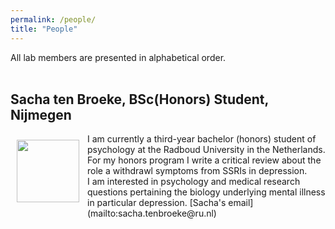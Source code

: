 ```yaml
---
permalink: /people/
title: "People"
---
```


All lab members are presented in alphabetical order.
<br>
<br>
## Sacha ten Broeke, BSc(Honors) Student, Nijmegen
<img align="left" src="https://mhm-lab.github.io/images/sasha_pic.jpg" width="100 px" style="padding: 10px"> 
I am currently a third-year bachelor (honors) student of psychology at the Radboud University in the Netherlands.<br> 
For my honors program I write a critical review about the role a withdrawl symptoms from SSRIs in depression.<br>
I am interested in psychology and medical research questions pertaining the biology underlying mental illness in particular depression. [Sacha's email](mailto:sacha.tenbroeke@ru.nl)


